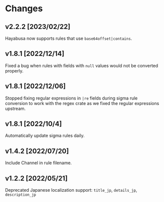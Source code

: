 # Changes

## v2.2.2 [2023/02/22] 

Hayabusa now supports rules that use `base64offset|contains`.

## v1.8.1 [2022/12/14] 

Fixed a bug when rules with fields with `null` values would not be converted properly.

## v1.8.1 [2022/12/06] 

Stopped fixing regular expressions in `|re` fields during sigma rule conversion to work with the regex crate as we fixed the regular expressions upstream.

## v1.8.1 [2022/10/4] 

Automatically update sigma rules daily.

## v1.4.2 [2022/07/20]

Include Channel in rule filename.

## v1.2.2 [2022/05/21]

Deprecated Japanese localization support: `title_jp`, `details_jp`, `description_jp`
